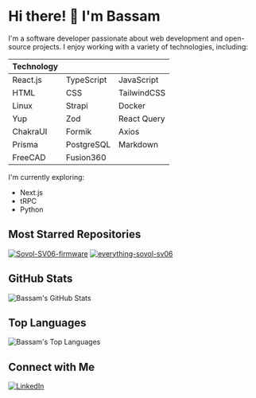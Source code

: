 # Hi there! 👋 I'm Bassam

I'm a software developer passionate about web development and open-source projects. I enjoy working with a variety of technologies, including:

| Technology |            |             |
| ---------- | ---------- | ----------- |
| React.js   | TypeScript | JavaScript  |
| HTML       | CSS        | TailwindCSS |
| Linux      | Strapi     | Docker      |
| Yup        | Zod        | React Query |
| ChakraUI   | Formik     | Axios       |
| Prisma     | PostgreSQL | Markdown    |
| FreeCAD    | Fusion360  |             |

I'm currently exploring:

- Next.js
- tRPC
- Python

## Most Starred Repositories

[![Sovol-SV06-firmware](https://github-readme-stats-iota-lyart.vercel.app/api/pin/?username=bassamanator&repo=Sovol-SV06-firmware&theme=panda)](https://github.com/bassamanator/Sovol-SV06-firmware)
[![everything-sovol-sv06](https://github-readme-stats-iota-lyart.vercel.app/api/pin/?username=bassamanator&repo=everything-sovol-sv06&theme=panda)](https://github.com/bassamanator/everything-sovol-sv06)

## GitHub Stats

![Bassam's GitHub Stats](https://github-readme-stats-iota-lyart.vercel.app/api?username=bassamanator&show_icons=true&theme=panda)

## Top Languages

![Bassam's Top Languages](https://github-readme-stats-iota-lyart.vercel.app/api/top-langs/?username=bassamanator&theme=panda)

## Connect with Me

[![LinkedIn](https://img.shields.io/badge/LinkedIn-Profile-informational?style=flat-square&logo=linkedin&logoColor=white&color=blue)](https://www.linkedin.com/in/bassam-husain-93b3591a3)

<!-- [![Portfolio](https://img.shields.io/badge/Portfolio-Website-informational?style=flat-square&logo=dev.to&logoColor=white&color=black)](https://your-portfolio-website.com) -->
